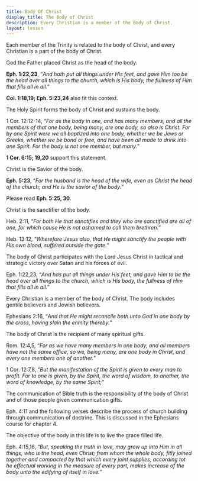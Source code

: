 ```yaml
---
title: Body Of Christ
display_title: The Body of Christ
description: Every Christian is a member of the Body of Christ.
layout: lesson
---
```


Each member of the Trinity is related to the body of Christ, and every Christian is a part of the body of Christ.

God the Father placed Christ as the head of the body.

**Eph. 1:22,23**, “_And hath put all things under His feet, and gave Him too be the head over all things to the church, which is His body, the fullness of Him that fills all in all._”

**Col. 1:18,19; Eph. 5:23,24** also fit this context.

The Holy Spirit forms the body of Christ and sustains the body.

1 Cor. 12:12-14, “_For as the body in one, and has many members, and all the members of that one body, being many, are one body, so also is Christ. For by one Spirit were we all baptized into one body, whether we be Jews or Greeks, whether we be bond or free, and have been all made to drink into one Spirit. For the body is not one member, but many._”

**1 Cor. 6:15; 19,20** support this statement.

Christ is the Savior of the body.

**Eph. 5:23**, “_For the husband is the head of the wife, even as Christ  the head of the church; and He is the savior of the body._”

Please read **Eph. 5:25, 30**.

Christ is the sanctifier of the body.

Heb. 2:11, “_For both He that sanctifies and they who are sanctified are all of one, for which cause He is not ashamed to call them brethren._”

Heb. 13:12, “_Wherefore Jesus also, that He might sanctify the people with His own blood, suffered outside the gate._”

The body of Christ participates with the Lord Jesus Christ in tactical and strategic victory over Satan and his forces of evil.

Eph. 1:22,23, “_And has put all things under His feet, and gave Him to be the head over all things to the church, which is His body, the fullness of Him that fills all in all._”

Every Christian is a member of the body of Christ. The body includes gentile believers and Jewish believers.

Ephesians 2:16, “_And that He might reconcile both unto God in one body by the cross, having slain the enmity thereby._”

The body of Christ is the recipient of many spiritual gifts.

Rom. 12:4,5, “_For as we have many members in one body, and all members have not the same office, so we, being many, are one body in Christ, and every one members one of another._”

1 Cor. 12:7,8, “_But the manifestation of the Spirit is given to every man to profit. For to one is given, by the Spirit, the word of wisdom, to another, the word of knowledge, by the same Spirit;_”

The communication of Bible truth is the responsibility of the body of Christ and of those people given communication gifts.

Eph. 4:11 and the following verses describe the process of church building through communication of doctrine. This is discussed in the Ephesians course for chapter 4.

The objective of the body in this life is to live the grace filled life.

Eph. 4:15,16, “_But, speaking the truth in love, may grow up into Him in all things, who is the head, even Christ; from whom the whole body, fitly joined together and compacted by that which every joint supplies, according tot he effectual working in the measure of every part, makes increase of the body unto the edifying of itself in love._”

